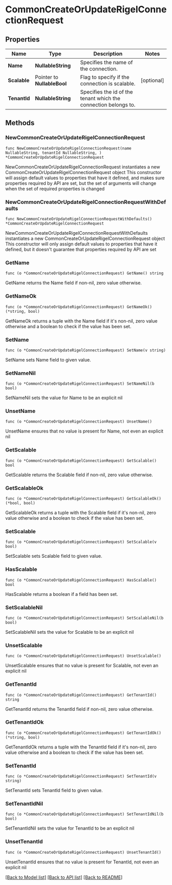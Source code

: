 # CommonCreateOrUpdateRigelConnectionRequest

## Properties

Name | Type | Description | Notes
------------ | ------------- | ------------- | -------------
**Name** | **NullableString** | Specifies the name of the connection. | 
**Scalable** | Pointer to **NullableBool** | Flag to specify if the connection is scalable. | [optional] 
**TenantId** | **NullableString** | Specifies the id of the tenant which the connection belongs to. | 

## Methods

### NewCommonCreateOrUpdateRigelConnectionRequest

`func NewCommonCreateOrUpdateRigelConnectionRequest(name NullableString, tenantId NullableString, ) *CommonCreateOrUpdateRigelConnectionRequest`

NewCommonCreateOrUpdateRigelConnectionRequest instantiates a new CommonCreateOrUpdateRigelConnectionRequest object
This constructor will assign default values to properties that have it defined,
and makes sure properties required by API are set, but the set of arguments
will change when the set of required properties is changed

### NewCommonCreateOrUpdateRigelConnectionRequestWithDefaults

`func NewCommonCreateOrUpdateRigelConnectionRequestWithDefaults() *CommonCreateOrUpdateRigelConnectionRequest`

NewCommonCreateOrUpdateRigelConnectionRequestWithDefaults instantiates a new CommonCreateOrUpdateRigelConnectionRequest object
This constructor will only assign default values to properties that have it defined,
but it doesn't guarantee that properties required by API are set

### GetName

`func (o *CommonCreateOrUpdateRigelConnectionRequest) GetName() string`

GetName returns the Name field if non-nil, zero value otherwise.

### GetNameOk

`func (o *CommonCreateOrUpdateRigelConnectionRequest) GetNameOk() (*string, bool)`

GetNameOk returns a tuple with the Name field if it's non-nil, zero value otherwise
and a boolean to check if the value has been set.

### SetName

`func (o *CommonCreateOrUpdateRigelConnectionRequest) SetName(v string)`

SetName sets Name field to given value.


### SetNameNil

`func (o *CommonCreateOrUpdateRigelConnectionRequest) SetNameNil(b bool)`

 SetNameNil sets the value for Name to be an explicit nil

### UnsetName
`func (o *CommonCreateOrUpdateRigelConnectionRequest) UnsetName()`

UnsetName ensures that no value is present for Name, not even an explicit nil
### GetScalable

`func (o *CommonCreateOrUpdateRigelConnectionRequest) GetScalable() bool`

GetScalable returns the Scalable field if non-nil, zero value otherwise.

### GetScalableOk

`func (o *CommonCreateOrUpdateRigelConnectionRequest) GetScalableOk() (*bool, bool)`

GetScalableOk returns a tuple with the Scalable field if it's non-nil, zero value otherwise
and a boolean to check if the value has been set.

### SetScalable

`func (o *CommonCreateOrUpdateRigelConnectionRequest) SetScalable(v bool)`

SetScalable sets Scalable field to given value.

### HasScalable

`func (o *CommonCreateOrUpdateRigelConnectionRequest) HasScalable() bool`

HasScalable returns a boolean if a field has been set.

### SetScalableNil

`func (o *CommonCreateOrUpdateRigelConnectionRequest) SetScalableNil(b bool)`

 SetScalableNil sets the value for Scalable to be an explicit nil

### UnsetScalable
`func (o *CommonCreateOrUpdateRigelConnectionRequest) UnsetScalable()`

UnsetScalable ensures that no value is present for Scalable, not even an explicit nil
### GetTenantId

`func (o *CommonCreateOrUpdateRigelConnectionRequest) GetTenantId() string`

GetTenantId returns the TenantId field if non-nil, zero value otherwise.

### GetTenantIdOk

`func (o *CommonCreateOrUpdateRigelConnectionRequest) GetTenantIdOk() (*string, bool)`

GetTenantIdOk returns a tuple with the TenantId field if it's non-nil, zero value otherwise
and a boolean to check if the value has been set.

### SetTenantId

`func (o *CommonCreateOrUpdateRigelConnectionRequest) SetTenantId(v string)`

SetTenantId sets TenantId field to given value.


### SetTenantIdNil

`func (o *CommonCreateOrUpdateRigelConnectionRequest) SetTenantIdNil(b bool)`

 SetTenantIdNil sets the value for TenantId to be an explicit nil

### UnsetTenantId
`func (o *CommonCreateOrUpdateRigelConnectionRequest) UnsetTenantId()`

UnsetTenantId ensures that no value is present for TenantId, not even an explicit nil

[[Back to Model list]](../README.md#documentation-for-models) [[Back to API list]](../README.md#documentation-for-api-endpoints) [[Back to README]](../README.md)


